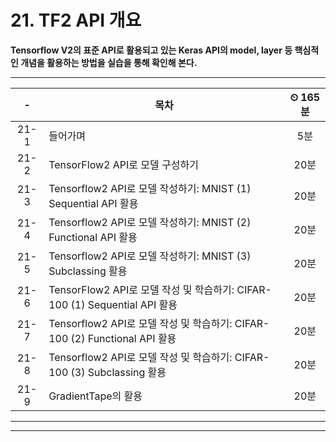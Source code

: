 # 21. TF2 API 개요

**Tensorflow V2의 표준 API로 활용되고 있는 Keras API의 model, layer 등 핵심적인 개념을 활용하는 방법을 실습을 통해 확인해 본다.**

---

|-|목차|⏲ 165분|
|:---:|---|:---:|
|21-1| 들어가며 | 5분|
|21-2| TensorFlow2 API로 모델 구성하기 | 20분|
|21-3| Tensorflow2 API로 모델 작성하기: MNIST (1) Sequential API 활용 | 20분|
|21-4| Tensorflow2 API로 모델 작성하기: MNIST (2) Functional API 활용 | 20분|
|21-5| Tensorflow2 API로 모델 작성하기: MNIST (3) Subclassing 활용 | 20분|
|21-6| TensorFlow2 API로 모델 작성 및 학습하기: CIFAR-100 (1) Sequential API 활용 | 20분|
|21-7| Tensorflow2 API로 모델 작성 및 학습하기: CIFAR-100 (2) Functional API 활용 | 20분|
|21-8| Tensorflow2 API로 모델 작성 및 학습하기: CIFAR-100 (3) Subclassing 활용 | 20분|
|21-9| GradientTape의 활용 | 20분|

---


---

